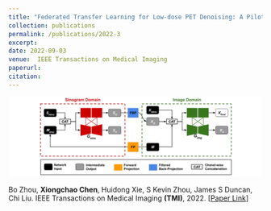 ```yaml
---
title: "Federated Transfer Learning for Low-dose PET Denoising: A Pilot Study with Simulated Heterogeneous Data"
collection: publications
permalink: /publications/2022-3
excerpt: 
date: 2022-09-03
venue:  IEEE Transactions on Medical Imaging
paperurl:  
citation: 
---
```

<!-- ![](../figures/2022-TMI-Zhou.png)   -->
<p align="center">
  <img width="700" src="../figures/2022-TMI-Zhou.png">
</p>

Bo Zhou, **Xiongchao Chen**, Huidong Xie, S Kevin Zhou, James S Duncan, Chi Liu. IEEE Transactions on Medical Imaging **(TMI)**, 2022. [[Paper Link](https://ieeexplore.ieee.org/document/9825711)]

